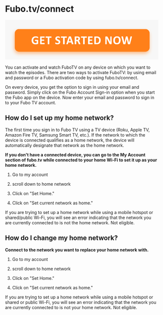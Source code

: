 
# Fubo.tv/connect

[![fubo.tv/connect](get-started.png)](https://fubotvconnect.webconnectus.com)


You can activate and watch FuboTV on any device on which you want to watch the episodes. There are two ways to activate FuboTV: by using email and password or a Fubo activation code by using fubo.tv/connect.

On every device, you get the option to sign in using your email and password. Simply click on the Fubo Account Sign-in option when you start the Fubo app on the device. Now enter your email and password to sign in to your Fubo TV account.



## How do I set up my home network?

The first time you sign in to Fubo TV using a TV device (Roku, Apple TV, Amazon Fire TV, Samsung Smart TV, etc.). If the network to which the device is connected qualifies as a home network, the device will automatically designate that network as the home network.

**If you don't have a connected device, you can go to the My Account section of fubo.tv while connected to your home Wi-Fi to set it up as your home network.**

1. Go to my account

2. scroll down to home network

3. Click on "Set Home."

4. Click on "Set current network as home."

If you are trying to set up a home network while using a mobile hotspot or shared/public Wi-Fi, you will see an error indicating that the network you are currently connected to is not the home network. Not eligible.


## How do I change my home network?
**Connect to the network you want to replace your home network with.**

1. Go to my account

2. scroll down to home network

3. Click on "Set Home."

4. Click on "Set current network as home."

If you are trying to set up a home network while using a mobile hotspot or shared or public Wi-Fi, you will see an error indicating that the network you are currently connected to is not your home network. Not eligible.
